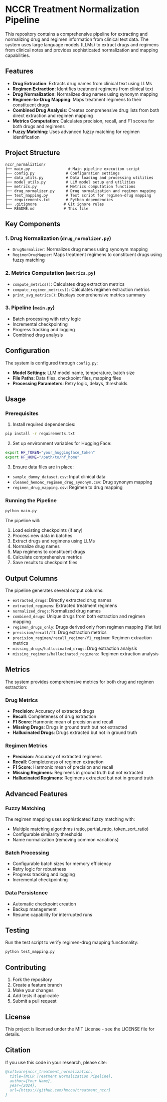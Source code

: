 # NCCR Treatment Normalization Pipeline

This repository contains a comprehensive pipeline for extracting and normalizing drug and regimen information from clinical text data. The system uses large language models (LLMs) to extract drugs and regimens from clinical notes and provides sophisticated normalization and mapping capabilities.

## Features

- **Drug Extraction**: Extracts drug names from clinical text using LLMs
- **Regimen Extraction**: Identifies treatment regimens from clinical text
- **Drug Normalization**: Normalizes drug names using synonym mapping
- **Regimen-to-Drug Mapping**: Maps treatment regimens to their constituent drugs
- **Combined Drug Analysis**: Creates comprehensive drug lists from both direct extraction and regimen mapping
- **Metrics Computation**: Calculates precision, recall, and F1 scores for both drugs and regimens
- **Fuzzy Matching**: Uses advanced fuzzy matching for regimen identification

## Project Structure

```
nccr_normaliztion/
├── main.py                 # Main pipeline execution script
├── config.py              # Configuration settings
├── data_utils.py          # Data loading and processing utilities
├── model_utils.py         # LLM model setup and utilities
├── metrics.py             # Metrics computation functions
├── drug_normalizer.py     # Drug normalization and regimen mapping
├── test_mapping.py        # Test script for regimen-drug mapping
├── requirements.txt       # Python dependencies
├── .gitignore            # Git ignore rules
└── README.md             # This file
```

## Key Components

### 1. Drug Normalization (`drug_normalizer.py`)
- `DrugNormalizer`: Normalizes drug names using synonym mapping
- `RegimenDrugMapper`: Maps treatment regimens to constituent drugs using fuzzy matching

### 2. Metrics Computation (`metrics.py`)
- `compute_metrics()`: Calculates drug extraction metrics
- `compute_regimen_metrics()`: Calculates regimen extraction metrics
- `print_avg_metrics()`: Displays comprehensive metrics summary

### 3. Pipeline (`main.py`)
- Batch processing with retry logic
- Incremental checkpointing
- Progress tracking and logging
- Combined drug analysis

## Configuration

The system is configured through `config.py`:

- **Model Settings**: LLM model name, temperature, batch size
- **File Paths**: Data files, checkpoint files, mapping files
- **Processing Parameters**: Retry logic, delays, thresholds

## Usage

### Prerequisites

1. Install required dependencies:
```bash
pip install -r requirements.txt
```

2. Set up environment variables for Hugging Face:
```bash
export HF_TOKEN="your_huggingface_token"
export HF_HOME="/path/to/hf_home"
```

3. Ensure data files are in place:
- `sample_dummy_dataset.csv`: Input clinical data
- `cleaned_hemonc_regimen_drug_synonym.csv`: Drug synonym mapping
- `regimen_drug_mapping.csv`: Regimen to drug mapping

### Running the Pipeline

```bash
python main.py
```

The pipeline will:
1. Load existing checkpoints (if any)
2. Process new data in batches
3. Extract drugs and regimens using LLMs
4. Normalize drug names
5. Map regimens to constituent drugs
6. Calculate comprehensive metrics
7. Save results to checkpoint files

## Output Columns

The pipeline generates several output columns:

- `extracted_drugs`: Directly extracted drug names
- `extracted_regimens`: Extracted treatment regimens
- `normalized_drugs`: Normalized drug names
- `combined_drugs`: Unique drugs from both extraction and regimen mapping
- `regimen_drugs_only`: Drugs derived only from regimen mapping (flat list)
- `precision/recall/f1`: Drug extraction metrics
- `precision_regimen/recall_regimen/f1_regimen`: Regimen extraction metrics
- `missing_drugs/hallucinated_drugs`: Drug extraction analysis
- `missing_regimens/hallucinated_regimens`: Regimen extraction analysis

## Metrics

The system provides comprehensive metrics for both drug and regimen extraction:

### Drug Metrics
- **Precision**: Accuracy of extracted drugs
- **Recall**: Completeness of drug extraction
- **F1 Score**: Harmonic mean of precision and recall
- **Missing Drugs**: Drugs in ground truth but not extracted
- **Hallucinated Drugs**: Drugs extracted but not in ground truth

### Regimen Metrics
- **Precision**: Accuracy of extracted regimens
- **Recall**: Completeness of regimen extraction
- **F1 Score**: Harmonic mean of precision and recall
- **Missing Regimens**: Regimens in ground truth but not extracted
- **Hallucinated Regimens**: Regimens extracted but not in ground truth

## Advanced Features

### Fuzzy Matching
The regimen mapping uses sophisticated fuzzy matching with:
- Multiple matching algorithms (ratio, partial_ratio, token_sort_ratio)
- Configurable similarity thresholds
- Name normalization (removing common variations)

### Batch Processing
- Configurable batch sizes for memory efficiency
- Retry logic for robustness
- Progress tracking and logging
- Incremental checkpointing

### Data Persistence
- Automatic checkpoint creation
- Backup management
- Resume capability for interrupted runs

## Testing

Run the test script to verify regimen-drug mapping functionality:

```bash
python test_mapping.py
```

## Contributing

1. Fork the repository
2. Create a feature branch
3. Make your changes
4. Add tests if applicable
5. Submit a pull request

## License

This project is licensed under the MIT License - see the LICENSE file for details.

## Citation

If you use this code in your research, please cite:

```bibtex
@software{nccr_treatment_normalization,
  title={NCCR Treatment Normalization Pipeline},
  author={Your Name},
  year={2024},
  url={https://github.com/hmcca/treatment_nccr}
}
``` 